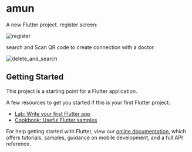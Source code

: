 # amun

A new Flutter project.
register screen:

![register](https://user-images.githubusercontent.com/45487306/151822825-6e0e6c25-724c-43b7-9f64-7eb1758dffb2.gif)

search and Scan QR code to create connection with a doctor.

![delete_and_search](https://user-images.githubusercontent.com/45487306/151784998-b687e401-8357-4d3b-a735-193ddc6ba924.gif)


## Getting Started

This project is a starting point for a Flutter application.

A few resources to get you started if this is your first Flutter project:

- [Lab: Write your first Flutter app](https://flutter.dev/docs/get-started/codelab)
- [Cookbook: Useful Flutter samples](https://flutter.dev/docs/cookbook)

For help getting started with Flutter, view our
[online documentation](https://flutter.dev/docs), which offers tutorials,
samples, guidance on mobile development, and a full API reference.

